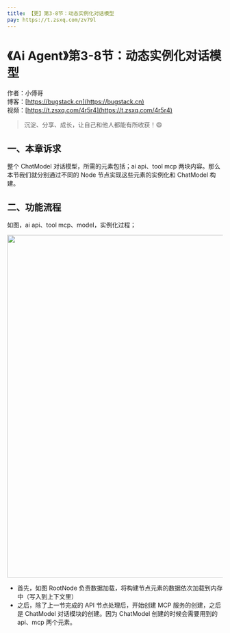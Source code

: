```yaml
---
title: 【更】第3-8节：动态实例化对话模型
pay: https://t.zsxq.com/zv79l
---
```


# 《Ai Agent》第3-8节：动态实例化对话模型

作者：小傅哥
<br/>博客：[https://bugstack.cn](https://bugstack.cn)
<br/>视频：[https://t.zsxq.com/4r5r4](https://t.zsxq.com/4r5r4)

> 沉淀、分享、成长，让自己和他人都能有所收获！😄

## 一、本章诉求

整个 ChatModel 对话模型，所需的元素包括；ai api、tool mcp 两块内容。那么本节我们就分别通过不同的 Node 节点实现这些元素的实例化和 ChatModel 构建。

## 二、功能流程

如图，ai api、tool mcp、model，实例化过程；

<div align="center">
    <img src="https://bugstack.cn/images/article/project/ai-rag-knowledge/ai-rag-knowledge-3-8-01.png" width="800px">
</div>

- 首先，如图 RootNode 负责数据加载，将构建节点元素的数据依次加载到内存中（写入到上下文里）
- 之后，除了上一节完成的 API 节点处理后，开始创建 MCP 服务的创建，之后是 ChatModel 对话模块的创建。因为 ChatModel 创建的时候会需要用到的 api、mcp 两个元素。